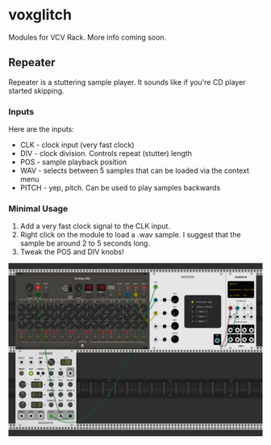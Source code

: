 # voxglitch

Modules for VCV Rack.  More info coming soon.

## Repeater

Repeater is a stuttering sample player.  It sounds like if you're CD player started skipping.  

### Inputs

Here are the inputs:

* CLK - clock input (very fast clock)
* DIV - clock division. Controls repeat (stutter) length
* POS - sample playback position
* WAV - selects between 5 samples that can be loaded via the context menu
* PITCH - yep, pitch. Can be used to play samples backwards

### Minimal Usage
1. Add a very fast clock signal to the CLK input.
2. Right click on the module to load a .wav sample.  I suggest that the sample be around 2 to 5 seconds long.
2. Tweak the POS and DIV knobs!

![Repeater](/docs/images/repeater-patch-example.png)
